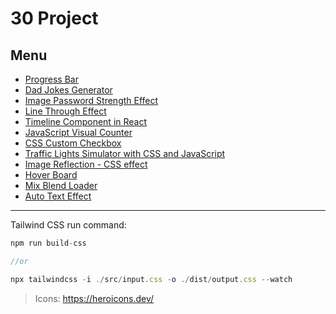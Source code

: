 # 30 Project

## Menu

- [Progress Bar](./public/01-progress-bar)
- [Dad Jokes Generator](./public/02-joke)
- [Image Password Strength Effect](./public/03-img-effect)
- [Line Through Effect](./public/04-line-through)
- [Timeline Component in React](./public/05-timeline-component)
- [JavaScript Visual Counter](./public/06-js-visual-counter)
- [CSS Custom Checkbox](./public/07-checkbox)
- [Traffic Lights Simulator with CSS and JavaScript](./public/08-traffic-lights)
- [Image Reflection - CSS effect](./public/09-image-reflection)
- [Hover Board](./public/10-hover-board)
- [Mix Blend Loader](./public/11-mix-blend)
- [Auto Text Effect](./public/12-auto-text)

---

Tailwind CSS run command:

```javascript
npm run build-css

//or

npx tailwindcss -i ./src/input.css -o ./dist/output.css --watch
```

> Icons: https://heroicons.dev/
